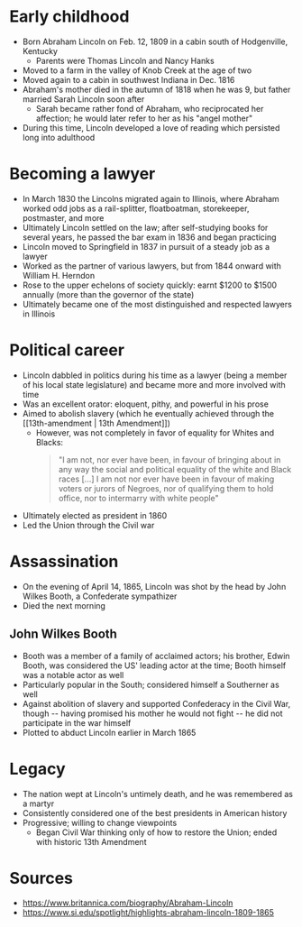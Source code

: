 # Early childhood

- Born Abraham Lincoln on Feb. 12, 1809 in a cabin south of Hodgenville, Kentucky
	- Parents were Thomas Lincoln and Nancy Hanks
- Moved to a farm in the valley of Knob Creek at the age of two
- Moved again to a cabin in southwest Indiana in Dec. 1816
- Abraham's mother died in the autumn of 1818 when he was 9, but father married Sarah Lincoln soon after
	- Sarah became rather fond of Abraham, who reciprocated her affection; he would later refer to her as his "angel mother"
- During this time, Lincoln developed a love of reading which persisted long into adulthood

# Becoming a lawyer

- In March 1830 the Lincolns migrated again to Illinois, where Abraham worked odd jobs as a rail-splitter, floatboatman, storekeeper, postmaster, and more
- Ultimately Lincoln settled on the law; after self-studying books for several years, he passed the bar exam in 1836 and began practicing
- Lincoln moved to Springfield in 1837 in pursuit of a steady job as a lawyer
- Worked as the partner of various lawyers, but from 1844 onward with William H. Herndon
- Rose to the upper echelons of society quickly: earnt $1200 to $1500 annually (more than the governor of the state)
- Ultimately became one of the most distinguished and respected lawyers in Illinois

# Political career

- Lincoln dabbled in politics during his time as a lawyer (being a member of his local state legislature) and became more and more involved with time
- Was an excellent orator: eloquent, pithy, and powerful in his prose
- Aimed to abolish slavery (which he eventually achieved through the [[13th-amendment | 13th Amendment]])
	- However, was not completely in favor of equality for Whites and Blacks:
	  > "I am not, nor ever have been, in favour of bringing about in any way the social and political equality of the white and Black races [...] I am not nor ever have been in favour of making voters or jurors of Negroes, nor of qualifying them to hold office, nor to intermarry with white people"
- Ultimately elected as president in 1860
- Led the Union through the Civil war

# Assassination

- On the evening of April 14, 1865, Lincoln was shot by the head by John Wilkes Booth, a Confederate sympathizer 
- Died the next morning

## John Wilkes Booth

- Booth was a member of a family of acclaimed actors; his brother, Edwin Booth, was considered the US' leading actor at the time; Booth himself was a notable actor as well
- Particularly popular in the South; considered himself a Southerner as well
- Against abolition of slavery and supported Confederacy in the Civil War, though -- having promised his mother he would not fight -- he did not participate in the war himself
- Plotted to abduct Lincoln earlier in March 1865

# Legacy

- The nation wept at Lincoln's untimely death, and he was remembered as a martyr
- Consistently considered one of the best presidents in American history
- Progressive; willing to change viewpoints
	- Began Civil War thinking only of how to restore the Union; ended with historic 13th Amendment

# Sources

- https://www.britannica.com/biography/Abraham-Lincoln
- https://www.si.edu/spotlight/highlights-abraham-lincoln-1809-1865